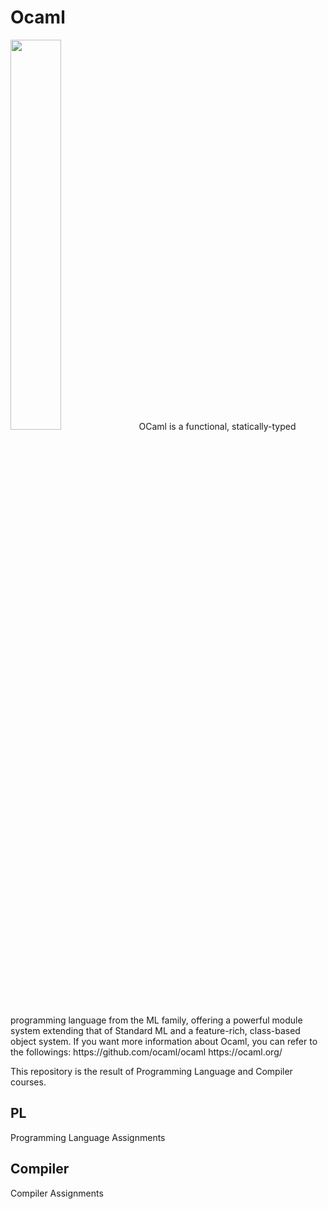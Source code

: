 # Ocaml  
<img width="40%" src="https://user-images.githubusercontent.com/43959187/127685154-89831221-db8f-4f26-a413-5c132a60abd5.png"/>  
OCaml is a functional, statically-typed programming language from the ML family, offering a powerful module system extending that of Standard ML and a feature-rich, class-based object system.  
If you want more information about Ocaml, you can refer to the followings:  
https://github.com/ocaml/ocaml      
https://ocaml.org/              
              
This repository is the result of Programming Language and Compiler courses.  

## PL  
Programming Language Assignments  
## Compiler  
Compiler Assignments  
